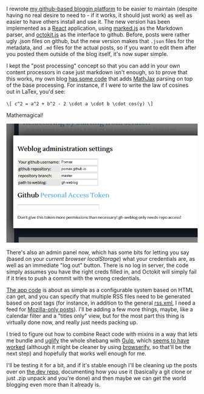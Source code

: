 I rewrote [my github-based bloggin platform](http://pomax.github.io/gh-blog) to be easier to maintain (despite having no real desire to need to - if it works, it should just work) as well as easier to have others install and use it. The new version has been implemented as a [React](http://facebook.github.io/react) application, using [marked.js](https://www.npmjs.com/package/marked) as the Markdown parser, and [octokit.js](https://www.npmjs.com/package/octokit) as the interface to github. Before, posts were rather ugly .json files on github, but the new version makes that `.json` files for the metadata, and `.md` files for the actual posts, so if you want to edit them after you posted them outside of the blog itself, it's now super simple.

I kept the "post processing" concept so that you can add in your own content processors in case just markdown isn't enough, so to prove that this works, my own blog [has some code](https://github.com/Pomax/Pomax.github.io/blob/master/index.html#L32) that adds [MathJax](http://www.mathjax.org) parsing on top of the base processing. For instance, if I were to write the law of cosines out in LaTex, you'd see:

`\[ c^2 = a^2 + b^2 - 2 \cdot a \cdot b \cdot cos(γ) \]`

Mathemagical!

<img src="/images/gh-blog-admin-panel.png" class="border">

There's also an admin panel now, which has some bits for letting you say (based on your *current browser localStorage*) what your credentials are, as well as an immediate "log out" button. There is no log in server, the code simply assumes you have the right creds filled in, and Octokit will simply fail if it tries to push a commit with the wrong credentials.

[The app code](https://github.com/Pomax/Pomax.github.io/blob/master/index.html#L54) is about as simple as a configurable system based on HTML can get, and you can specify that multiple RSS files need to be generated based on post tags (for instance, in addition to the general [rss.xml](gh-weblog/rss.xml), I need a feed for [Mozilla-only posts](http://pomax.github.io/gh-weblog/mozilla-rss.xml)). I'll be adding a few more things, maybe, like a calendar filter and a "titles only" view, but for the most part this thing is virtually done now, and really just needs packing up.

I tried to figure out how to combine React code with mixins in a way that lets me bundle and [uglify](http://lisperator.net/uglifyjs) the whole shebang with [Gulp](http://gulpjs.com), which [seems to have worked](https://github.com/Pomax/gh-blog/blob/gh-pages/gh-weblog/Gulpfile.js) (although it might be cleaner by using [browserify](http://browserify.org), so that'll be the next step) and hopefully that works well enough for me.

I'll be testing it for a bit, and if it's stable enough I'll be cleaning up the posts over on [the dev repo](https://github.com/Pomax/gh-blog), documenting how you use it (basically a git clone or just .zip unpack and you're done) and then maybe we can get the world blogging even more than it already is.